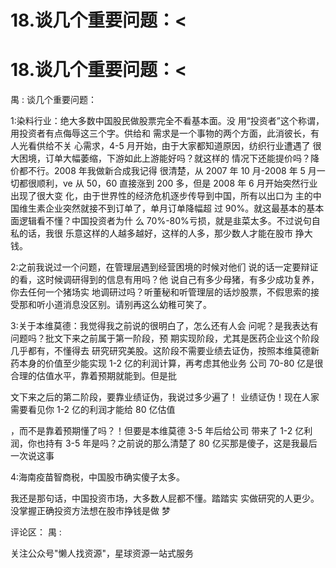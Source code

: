 # 18.谈几个重要问题：<

# 18.谈几个重要问题：<

禺 : 谈几个重要问题：

1:染料行业：绝大多数中国股民做股票完全不看基本面。没 用“投资者”这个称谓，用投资者有点侮辱这三个字。供给和 需求是一个事物的两个方面，此消彼长，有人光看供给不关 心需求，4-5 月开始，由于大家都知道原因，纺织行业遭遇了 很大困境，订单大幅萎缩，下游如此上游能好吗？就这样的 情况下还能提价吗？降价都不行。2008 年我做新合成我记得 很清楚，从 2007 年 10 月-2008 年 5 月一切都很顺利，ve 从 50，60 直接涨到 200 多，但是 2008 年 6 月开始突然行业出现了很大变 化，由于世界性的经济危机逐步传导到中国，所有以出口为 主的中国维生素企业突然就接不到订单了，单月订单降幅超 过 90%。就这最基本的基本面逻辑看不懂？中国投资者为什 么 70%-80%亏损，就是韭菜太多。不过说句自私的话，我很 乐意这样的人越多越好，这样的人多，那少数人才能在股市 挣大钱。

2:之前我说过一个问题，在管理层遇到经营困境的时候对他们 说的话一定要辩证的看，这时候调研得到的信息有用吗？他 说自己有多少母猪，有多少成功复养，你去任何一个猪场实 地调研过吗？听董秘和听管理层的话炒股票，不假思索的接 受那和听小道消息没区别。请别再这么幼稚可笑了。

3:关于本维莫德：我觉得我之前说的很明白了，怎么还有人会 问呢？是我表达有问题吗？批文下来之前属于第一阶段，预 期实现阶段，尤其是医药企业这个阶段几乎都有，不懂得去 研究研究美股。这阶段不需要业绩去证伪，按照本维莫德新 药本身的价值至少能实现 1-2 亿的利润计算，再考虑其他业务 公司 70-80 亿是很合理的估值水平，靠着预期就能到。但是批

文下来之后的第二阶段，要靠业绩证伪，我说过多少遍了！ 业绩证伪！现在人家需要看见你 1-2 亿的利润才能给 80 亿估值

，而不是靠着预期懂了吗？！但要是本维莫德 3-5 年后给公司 带来了 1-2 亿利润，你也持有 3-5 年是吗？之前说的那么清楚了 80 亿买那是傻子，这是我最后一次说这事

4:海南疫苗智商税，中国股市确实傻子太多。

我还是那句话，中国投资市场，大多数人屁都不懂。踏踏实 实做研究的人更少。没掌握正确投资方法想在股市挣钱是做 梦

评论区： 禺 :

关注公众号"懒人找资源"，星球资源一站式服务